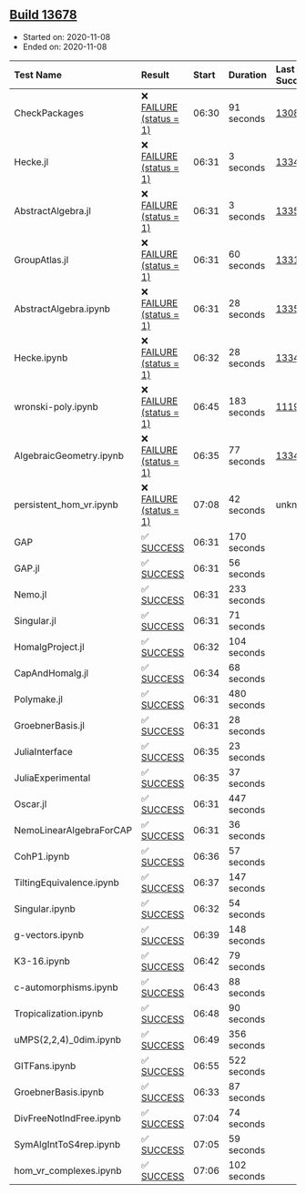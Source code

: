 ## [Build 13678](https://oscarci.mathematik.uni-kl.de/job/oscar/13678/)

* Started on: 2020-11-08
* Ended on: 2020-11-08

| Test Name    | Result | Start | Duration | Last Success | First Failure |
|:-------------|:-------|:------|:---------|:-------------|:--------------|
| CheckPackages | ❌ [FAILURE (status = 1)](https://oscarci.mathematik.uni-kl.de/job/oscar/13678/artifact/logs/build-13678/CheckPackages.log) | 06:30 | 91 seconds | [13085](https://oscarci.mathematik.uni-kl.de/job/oscar/13085/) | [13086](https://oscarci.mathematik.uni-kl.de/job/oscar/13086/) |
| Hecke.jl | ❌ [FAILURE (status = 1)](https://oscarci.mathematik.uni-kl.de/job/oscar/13678/artifact/logs/build-13678/Hecke.jl.log) | 06:31 | 3 seconds | [13341](https://oscarci.mathematik.uni-kl.de/job/oscar/13341/) | [13342](https://oscarci.mathematik.uni-kl.de/job/oscar/13342/) |
| AbstractAlgebra.jl | ❌ [FAILURE (status = 1)](https://oscarci.mathematik.uni-kl.de/job/oscar/13678/artifact/logs/build-13678/AbstractAlgebra.jl.log) | 06:31 | 3 seconds | [13355](https://oscarci.mathematik.uni-kl.de/job/oscar/13355/) | [13356](https://oscarci.mathematik.uni-kl.de/job/oscar/13356/) |
| GroupAtlas.jl | ❌ [FAILURE (status = 1)](https://oscarci.mathematik.uni-kl.de/job/oscar/13678/artifact/logs/build-13678/GroupAtlas.jl.log) | 06:31 | 60 seconds | [13311](https://oscarci.mathematik.uni-kl.de/job/oscar/13311/) | [13312](https://oscarci.mathematik.uni-kl.de/job/oscar/13312/) |
| AbstractAlgebra.ipynb | ❌ [FAILURE (status = 1)](https://oscarci.mathematik.uni-kl.de/job/oscar/13678/artifact/logs/build-13678/AbstractAlgebra.ipynb.log) | 06:31 | 28 seconds | [13355](https://oscarci.mathematik.uni-kl.de/job/oscar/13355/) | [13356](https://oscarci.mathematik.uni-kl.de/job/oscar/13356/) |
| Hecke.ipynb | ❌ [FAILURE (status = 1)](https://oscarci.mathematik.uni-kl.de/job/oscar/13678/artifact/logs/build-13678/Hecke.ipynb.log) | 06:32 | 28 seconds | [13341](https://oscarci.mathematik.uni-kl.de/job/oscar/13341/) | [13342](https://oscarci.mathematik.uni-kl.de/job/oscar/13342/) |
| wronski-poly.ipynb | ❌ [FAILURE (status = 1)](https://oscarci.mathematik.uni-kl.de/job/oscar/13678/artifact/logs/build-13678/wronski-poly.ipynb.log) | 06:45 | 183 seconds | [11192](https://oscarci.mathematik.uni-kl.de/job/oscar/11192/) | [11193](https://oscarci.mathematik.uni-kl.de/job/oscar/11193/) |
| AlgebraicGeometry.ipynb | ❌ [FAILURE (status = 1)](https://oscarci.mathematik.uni-kl.de/job/oscar/13678/artifact/logs/build-13678/AlgebraicGeometry.ipynb.log) | 06:35 | 77 seconds | [13341](https://oscarci.mathematik.uni-kl.de/job/oscar/13341/) | [13342](https://oscarci.mathematik.uni-kl.de/job/oscar/13342/) |
| persistent_hom_vr.ipynb | ❌ [FAILURE (status = 1)](https://oscarci.mathematik.uni-kl.de/job/oscar/13678/artifact/logs/build-13678/persistent_hom_vr.ipynb.log) | 07:08 | 42 seconds | unknown | unknown |
| GAP | ✅ [SUCCESS](https://oscarci.mathematik.uni-kl.de/job/oscar/13678/artifact/logs/build-13678/GAP.log) | 06:31 | 170 seconds |  |  |
| GAP.jl | ✅ [SUCCESS](https://oscarci.mathematik.uni-kl.de/job/oscar/13678/artifact/logs/build-13678/GAP.jl.log) | 06:31 | 56 seconds |  |  |
| Nemo.jl | ✅ [SUCCESS](https://oscarci.mathematik.uni-kl.de/job/oscar/13678/artifact/logs/build-13678/Nemo.jl.log) | 06:31 | 233 seconds |  |  |
| Singular.jl | ✅ [SUCCESS](https://oscarci.mathematik.uni-kl.de/job/oscar/13678/artifact/logs/build-13678/Singular.jl.log) | 06:31 | 71 seconds |  |  |
| HomalgProject.jl | ✅ [SUCCESS](https://oscarci.mathematik.uni-kl.de/job/oscar/13678/artifact/logs/build-13678/HomalgProject.jl.log) | 06:32 | 104 seconds |  |  |
| CapAndHomalg.jl | ✅ [SUCCESS](https://oscarci.mathematik.uni-kl.de/job/oscar/13678/artifact/logs/build-13678/CapAndHomalg.jl.log) | 06:34 | 68 seconds |  |  |
| Polymake.jl | ✅ [SUCCESS](https://oscarci.mathematik.uni-kl.de/job/oscar/13678/artifact/logs/build-13678/Polymake.jl.log) | 06:31 | 480 seconds |  |  |
| GroebnerBasis.jl | ✅ [SUCCESS](https://oscarci.mathematik.uni-kl.de/job/oscar/13678/artifact/logs/build-13678/GroebnerBasis.jl.log) | 06:31 | 28 seconds |  |  |
| JuliaInterface | ✅ [SUCCESS](https://oscarci.mathematik.uni-kl.de/job/oscar/13678/artifact/logs/build-13678/JuliaInterface.log) | 06:35 | 23 seconds |  |  |
| JuliaExperimental | ✅ [SUCCESS](https://oscarci.mathematik.uni-kl.de/job/oscar/13678/artifact/logs/build-13678/JuliaExperimental.log) | 06:35 | 37 seconds |  |  |
| Oscar.jl | ✅ [SUCCESS](https://oscarci.mathematik.uni-kl.de/job/oscar/13678/artifact/logs/build-13678/Oscar.jl.log) | 06:31 | 447 seconds |  |  |
| NemoLinearAlgebraForCAP | ✅ [SUCCESS](https://oscarci.mathematik.uni-kl.de/job/oscar/13678/artifact/logs/build-13678/NemoLinearAlgebraForCAP.log) | 06:31 | 36 seconds |  |  |
| CohP1.ipynb | ✅ [SUCCESS](https://oscarci.mathematik.uni-kl.de/job/oscar/13678/artifact/logs/build-13678/CohP1.ipynb.log) | 06:36 | 57 seconds |  |  |
| TiltingEquivalence.ipynb | ✅ [SUCCESS](https://oscarci.mathematik.uni-kl.de/job/oscar/13678/artifact/logs/build-13678/TiltingEquivalence.ipynb.log) | 06:37 | 147 seconds |  |  |
| Singular.ipynb | ✅ [SUCCESS](https://oscarci.mathematik.uni-kl.de/job/oscar/13678/artifact/logs/build-13678/Singular.ipynb.log) | 06:32 | 54 seconds |  |  |
| g-vectors.ipynb | ✅ [SUCCESS](https://oscarci.mathematik.uni-kl.de/job/oscar/13678/artifact/logs/build-13678/g-vectors.ipynb.log) | 06:39 | 148 seconds |  |  |
| K3-16.ipynb | ✅ [SUCCESS](https://oscarci.mathematik.uni-kl.de/job/oscar/13678/artifact/logs/build-13678/K3-16.ipynb.log) | 06:42 | 79 seconds |  |  |
| c-automorphisms.ipynb | ✅ [SUCCESS](https://oscarci.mathematik.uni-kl.de/job/oscar/13678/artifact/logs/build-13678/c-automorphisms.ipynb.log) | 06:43 | 88 seconds |  |  |
| Tropicalization.ipynb | ✅ [SUCCESS](https://oscarci.mathematik.uni-kl.de/job/oscar/13678/artifact/logs/build-13678/Tropicalization.ipynb.log) | 06:48 | 90 seconds |  |  |
| uMPS(2,2,4)_0dim.ipynb | ✅ [SUCCESS](https://oscarci.mathematik.uni-kl.de/job/oscar/13678/artifact/logs/build-13678/uMPS-2-2-4-_0dim.ipynb.log) | 06:49 | 356 seconds |  |  |
| GITFans.ipynb | ✅ [SUCCESS](https://oscarci.mathematik.uni-kl.de/job/oscar/13678/artifact/logs/build-13678/GITFans.ipynb.log) | 06:55 | 522 seconds |  |  |
| GroebnerBasis.ipynb | ✅ [SUCCESS](https://oscarci.mathematik.uni-kl.de/job/oscar/13678/artifact/logs/build-13678/GroebnerBasis.ipynb.log) | 06:33 | 87 seconds |  |  |
| DivFreeNotIndFree.ipynb | ✅ [SUCCESS](https://oscarci.mathematik.uni-kl.de/job/oscar/13678/artifact/logs/build-13678/DivFreeNotIndFree.ipynb.log) | 07:04 | 74 seconds |  |  |
| SymAlgIntToS4rep.ipynb | ✅ [SUCCESS](https://oscarci.mathematik.uni-kl.de/job/oscar/13678/artifact/logs/build-13678/SymAlgIntToS4rep.ipynb.log) | 07:05 | 59 seconds |  |  |
| hom_vr_complexes.ipynb | ✅ [SUCCESS](https://oscarci.mathematik.uni-kl.de/job/oscar/13678/artifact/logs/build-13678/hom_vr_complexes.ipynb.log) | 07:06 | 102 seconds |  |  |
